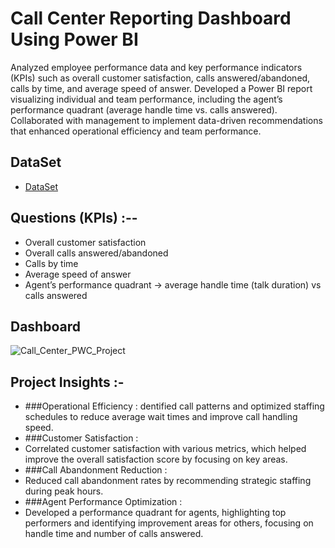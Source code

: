 # Call Center Reporting Dashboard Using Power BI

Analyzed employee performance data and key performance indicators (KPIs) such as overall customer satisfaction, calls answered/abandoned, calls by time, and average speed of answer. Developed a Power BI report visualizing individual and team performance, including the agent’s performance quadrant (average handle time vs. calls answered). Collaborated with management to implement data-driven recommendations that enhanced operational efficiency and team performance.

## DataSet
- <a href="https://github.com/Tejaschaudhari0/TejasChaudhari0_Call_Center_Reporting/blob/main/01%20Call-Center-Dataset.xlsx">DataSet</a>

## Questions (KPIs) :--

- Overall customer satisfaction
- Overall calls answered/abandoned
- Calls by time
- Average speed of answer
- Agent’s performance quadrant -> average handle time (talk duration) vs calls answered

## Dashboard
  ![Call_Center_PWC_Project](https://github.com/user-attachments/assets/cfa0e274-d939-4f20-b208-2511eefd800e)

## Project Insights :-
- ###Operational Efficiency : 
dentified call patterns and optimized staffing schedules to reduce average wait times and improve call handling speed.
- ###Customer Satisfaction :
- Correlated customer satisfaction with various metrics, which helped improve the overall satisfaction score by focusing on key areas.
- ###Call Abandonment Reduction :
- Reduced call abandonment rates by recommending strategic staffing during peak hours.
- ###Agent Performance Optimization :
- Developed a performance quadrant for agents, highlighting top performers and identifying improvement areas for others, focusing on handle time and number of calls answered.

 

